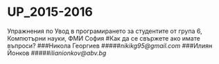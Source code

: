 # UP_2015-2016
Упражнения по Увод в програмирането за студентите от група 6, Компютърни науки, ФМИ София
#Как да се свържете ако имате въпроси?
###Никола Георгиев 
#####_nikikg95@gmail.com_
###Илиян Йонков 
#####_ilianionkov@abv.bg_
